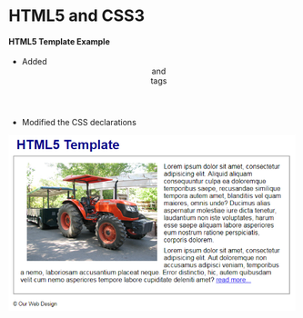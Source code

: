 # HTML5 and CSS3

#### HTML5 Template Example

- Added <header> and <footer> tags
- Modified the CSS declarations

![Example](/murach-html5-css3/ch-1/ch-1-screenshot.png "HTML5 Template")










